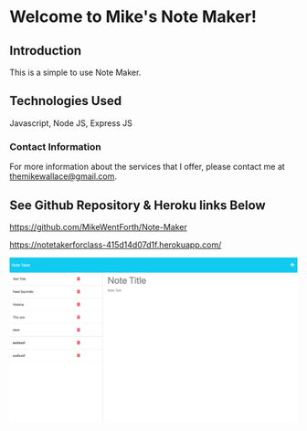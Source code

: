 # Welcome to Mike's Note Maker! #

## Introduction ##

This is a simple to use Note Maker.

## Technologies Used ##

Javascript, Node JS, Express JS

### Contact Information ###

For more information about the services that I offer, please contact me at themikewallace@gmail.com.

## See Github Repository & Heroku links Below ##


https://github.com/MikeWentForth/Note-Maker

https://notetakerforclass-415d14d07d1f.herokuapp.com/


![Alt text](image.png)

